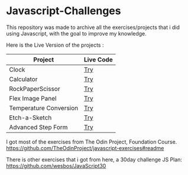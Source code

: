 # Javascript-Challenges
This repository was made to archive all the exercises/projects that i did using Javascript, with the goal to improve my knowledge.

Here is the Live Version of the projects : 

| Project               | Live Code     |
| -------------         | ------------- |  
| Clock                 | [Try](https://codepen.io/lucasnegri/pen/MWVpGmP)      | 
| Calculator            | [Try](https://codepen.io/lucasnegri/pen/eYMvrJP)      | 
| RockPaperScissor      | [Try](https://codepen.io/lucasnegri/pen/yLKMjVq)      | 
| Flex Image Panel      | [Try](https://codepen.io/lucasnegri/pen/wvmJjpp)      | 
| Temperature Conversion| [Try](https://codepen.io/lucasnegri/pen/ExEWLEY)      | 
| Etch-a-Sketch         | [Try](https://codepen.io/lucasnegri/pen/KKoNXNz)      | 
| Advanced Step Form    | [Try](https://codepen.io/lucasnegri/pen/OJvZqEM)      | 


I got most of the exercises from The Odin Project, Foundation Course.
https://github.com/TheOdinProject/javascript-exercises#readme

There is other exercises that i got from here, a 30day challenge JS Plan:
https://github.com/wesbos/JavaScript30

